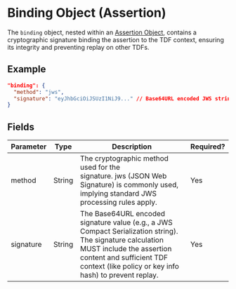 # Binding Object (Assertion)

The `binding` object, nested within an [Assertion Object](./assertions.md), contains a cryptographic signature binding the assertion to the TDF context, ensuring its integrity and preventing replay on other TDFs.

## Example

```json
"binding": {
  "method": "jws",
  "signature": "eyJhbGciOiJSUzI1NiJ9..." // Base64URL encoded JWS string
}
```

## Fields

| Parameter | Type   | Description                                                                                                                                                                                                                 | Required? |
| --------- | ------ | --------------------------------------------------------------------------------------------------------------------------------------------------------------------------------------------------------------------------- | --------- |
| method    | String | The cryptographic method used for the signature. jws (JSON Web Signature) is commonly used, implying standard JWS processing rules apply.                                                                                   | Yes       |
| signature | String | The Base64URL encoded signature value (e.g., a JWS Compact Serialization string). The signature calculation MUST include the assertion content and sufficient TDF context (like policy or key info hash) to prevent replay. | Yes       |